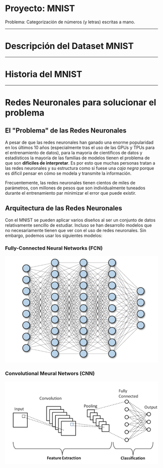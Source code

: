 # Proyecto: MNIST

Problema: Categorización de números (y letras) escritas a mano.

---
# Descripción del Dataset MNIST


---
# Historia del MNIST


---
# Redes Neuronales para solucionar el problema

## El "Problema" de las Redes Neuronales

A pesar de que las redes neuronales han ganado una enorme popularidad en los últimos 10 años (especialmente tras el uso de las GPUs y TPUs para el entrenamiento de datos), para la mayoria de 
científicos de datos y estadísticos la mayoría de las familias de modelos tienen el problema de que son **difíciles de interpretar**. Es por esto que muchas personas tratan a las redes neuronales y su estructura como si fuese una *caja negra* porque es dificil pensar en cómo se modela y transmite la información.

Frecuentemente, las redes neuronales tienen cientos de miles de parámetros, con millones de pesos que son individualmente tuneados durante el entrenamiento par minimizar el error que puede existir.

## Arquitectura de las Redes Neuronales

Con el MNIST se pueden aplicar varios diseños al ser un conjunto de datos relativamente sencillo de estudiar. Incluso se han desarrollo modelos que no necesariamente tienen que ver con el uso de redes neuronales. Sin embargo, podemos usar los siguientes modelos:

### Fully-Connected Neural Networks (FCN)
![FCN](./img/fcn.png)

### Convolutional Meural Networs (CNN)
![CNN](./img/cnn.png)